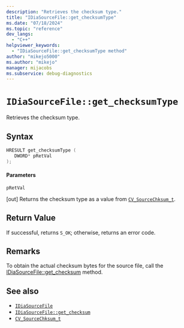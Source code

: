 ```yaml
---
description: "Retrieves the checksum type."
title: "IDiaSourceFile::get_checksumType"
ms.date: "07/18/2024"
ms.topic: "reference"
dev_langs:
  - "C++"
helpviewer_keywords:
  - "IDiaSourceFile::get_checksumType method"
author: "mikejo5000"
ms.author: "mikejo"
manager: mijacobs
ms.subservice: debug-diagnostics
---
```

# `IDiaSourceFile::get_checksumType`

Retrieves the checksum type.

## Syntax

```C++
HRESULT get_checksumType ( 
   DWORD* pRetVal
);
```

#### Parameters

 `pRetVal`

[out] Returns the checksum type as a value from [`CV_SourceChksum_t`](../../debugger/debug-interface-access/cv-sourcechksum-t.md).

## Return Value

 If successful, returns `S_OK`; otherwise, returns an error code.

## Remarks

 To obtain the actual checksum bytes for the source file, call the [IDiaSourceFile::get_checksum](../../debugger/debug-interface-access/idiasourcefile-get-checksum.md) method.

## See also

- [`IDiaSourceFile`](../../debugger/debug-interface-access/idiasourcefile.md)
- [`IDiaSourceFile::get_checksum`](../../debugger/debug-interface-access/idiasourcefile-get-checksum.md)
- [`CV_SourceChksum_t`](../../debugger/debug-interface-access/cv-sourcechksum-t.md)
